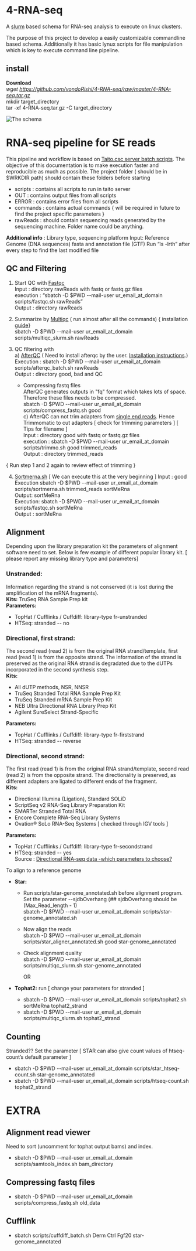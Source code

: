 # 4-RNA-seq
A [slurm](https://slurm.schedmd.com/) based schema for RNA-seq analysis to execute on linux clusters.

The purpose of this project to develop a easily customizable commandline based schema. Additionally it has basic lynux scripts for file manipulation which is key to execute command line pipeline.

## install
__Download__   
		*wget https://github.com/vondoRishi/4-RNA-seq/raw/master/4-RNA-seq.tar.gz*  
		mkdir target_directory  
		tar -xf 4-RNA-seq.tar.gz -C target_directory

![The schema](https://github.com/vondoRishi/4-RNA-seq/blob/master/4-rna-seq.jpg)

# RNA-seq pipeline for SE reads

This pipeline and workflow is based on [Taito.csc server batch scripts](https://research.csc.fi/taito-batch-jobs). The objective of this documentation is to make execution faster and reproducible as much as possible. The project folder ( should be in $WRKDIR path) should contain these folders before starting
* scripts : contains all scripts to run in taito server
* OUT : contains  output files from all scripts 
* ERROR : contains error files from all scripts 
* commands : contains actual commands { will be required in future to find the project specific parameters }
* rawReads : should contain sequencing reads generated by the sequencing machine. Folder name could be anything.

**Additional info** :  Library type, sequencing platform
Input: Reference Genome (DNA sequences) fasta and annotation file (GTF)
Run “ls -lrth” after every step to find the last modified file

## QC and Filtering
1.	Start QC with [Fastqc](https://www.bioinformatics.babraham.ac.uk/projects/fastqc/)  
Input : directory rawReads with fastq or fastq.gz files  
execution : “sbatch -D $PWD --mail-user ur_email_at_domain scripts/fastqc.sh rawReads”  
Output : directory rawReads  

2. Summarize by [Multiqc](http://multiqc.info/) ( run almost after all the commands) { installation [guide](https://github.com/vondoRishi/4-RNA-seq/blob/master/Multiqc%20install)}     
	sbatch -D $PWD --mail-user ur_email_at_domain scripts/multiqc_slurm.sh rawReads

3. QC filtering with  
     a) [AfterQC](https://github.com/OpenGene/AfterQC)  ( Need to install afterqc by the user. [Installation instructions](https://github.com/vondoRishi/4-RNA-seq/tree/master).)  
Execution : sbatch -D $PWD --mail-user ur_email_at_domain scripts/afterqc_batch.sh rawReads  
Output : directory good, bad and QC  
     + Compressing fastq files  
     AfterQC generates outputs in "fq" format which takes lots of space. Therefore these files needs to be compressed.  
sbatch -D $PWD --mail-user ur_email_at_domain scripts/compress_fastq.sh good  
     c) AfterQC can not trim adapters from [single end reads](https://bmcbioinformatics.biomedcentral.com/articles/10.1186/s12859-017-1469-3). Hence Trimmomatic to cut adapters \[ check for trimming parameters ] \[ Tips for filename ]  
		Input : directory good with fastq or fastq.gz files   
		execution : sbatch -D $PWD --mail-user ur_email_at_domain scripts/trimmo.sh good trimmed_reads  
		Output : directory trimmed_reads  


{ Run step 1 and 2 again to review effect of trimming }

4. [Sortmerna.sh](http://bioinfo.lifl.fr/RNA/sortmerna/) \[ We can execute this at the very beginning ]
	Input : good  
	Execution sbatch -D $PWD --mail-user ur_email_at_domain scripts/sortmerna.sh trimmed_reads sortMeRna  
	Output: sortMeRna  
	Execution: sbatch -D $PWD --mail-user ur_email_at_domain scripts/fastqc.sh sortMeRna  
	Output : sortMeRna  

 ## Alignment 
 Depending upon the library preparation kit the parameters of alignment software need to set. 
 Below is few example of different popular library kit. \[ please report any missing library type and parameters]    
### **Unstranded:**
Information regarding the strand is not conserved (it is lost during the amplification of the mRNA fragments).  
**Kits:** TruSeq RNA Sample Prep kit  
**Parameters:**  
* TopHat / Cufflinks / Cuffdiff: library-type fr-unstranded  
*  HTSeq: stranded -- no  
### **Directional, first strand:**
The second read (read 2) is from the original RNA strand/template, first read (read 1) is from the opposite strand. The information of the strand is preserved as the original RNA strand is degradated due to the dUTPs incorporated in the second synthesis step.  
**Kits:**  
* All dUTP methods, NSR, NNSR  
* TruSeq Stranded Total RNA Sample Prep Kit  
* TruSeq Stranded mRNA Sample Prep Kit  
* NEB Ultra Directional RNA Library Prep Kit   
* Agilent SureSelect Strand-Specific  
  
**Parameters:**  
* TopHat / Cufflinks / Cuffdiff: library-type fr-firststrand  
* HTSeq: stranded -- reverse  
### **Directional, second strand:**
The first read (read 1) is from the original RNA strand/template, second read (read 2) is from the opposite strand. The directionality is preserved, as different adapters are ligated to different ends of the fragment.   
**Kits:**  
* Directional Illumina (Ligation), Standard SOLiD  
* ScriptSeq v2 RNA-Seq Library Preparation Kit  
* SMARTer Stranded Total RNA   
* Encore Complete RNA-Seq Library Systems  
* Ovation® SoLo RNA-Seq Systems \[ checked through IGV tools ]
  
**Parameters:**  
* TopHat / Cufflinks / Cuffdiff: library-type fr-secondstrand  
*  HTSeq: stranded -- yes  
Source : [Directional RNA-seq data -which parameters to choose?](http://chipster.csc.fi/manual/library-type-summary.html)

To align to a reference genome 
* __Star:__  
  + Run scripts/star-genome_annotated.sh before alignment program. Set the parameter --sjdbOverhang (## sjdbOverhang should be (Max_Read_length - 1)  
  sbatch -D $PWD --mail-user ur_email_at_domain scripts/star-genome_annotated.sh
  + Now align the reads  
sbatch -D $PWD --mail-user ur_email_at_domain scripts/star_aligner_annotated.sh good star-genome_annotated 
  + Check alignment quality  
	sbatch -D $PWD --mail-user ur_email_at_domain scripts/multiqc_slurm.sh star-genome_annotated
	
	OR

* __Tophat2:__ run \[ change your parameters for stranded ]  
  + sbatch -D $PWD --mail-user ur_email_at_domain scripts/tophat2.sh sortMeRna tophat2_strand
  + sbatch -D $PWD --mail-user ur_email_at_domain scripts/multiqc_slurm.sh tophat2_strand
  
 ## Counting
Stranded?? Set the parameter
\[ STAR can also give count values of htseq-count’s default parameter ]
* sbatch -D $PWD --mail-user ur_email_at_domain scripts/star_htseq-count.sh star-genome_annotated
* sbatch -D $PWD --mail-user ur_email_at_domain scripts/htseq-count.sh tophat2_strand


# EXTRA

## Alignment read viewer
Need to sort (uncomment for tophat output bams) and index.
* sbatch -D $PWD --mail-user ur_email_at_domain scripts/samtools_index.sh bam_directory

## Compressing fastq files
* sbatch -D $PWD --mail-user ur_email_at_domain scripts/compress_fastq.sh old_data

## Cufflink 
* sbatch scripts/cuffdiff_batch.sh Derm Ctrl Fgf20 star-genome_annotated 
